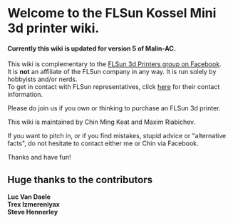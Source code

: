 # Welcome to the FLSun Kossel Mini 3d printer wiki.

#### Currently this wiki is updated for version 5 of Malin-AC.

This wiki is complementary to the [FLSun 3d Printers group on Facebook](https://goo.gl/hBH9zW).  
It is **not** an affiliate of the FLSun company in any way. It is run solely by hobbyists and/or nerds.  
To get in contact with FLSun representatives, click [here](http://i.imgur.com/8VpFz47.png) for their contact information.

Please do join us if you own or thinking to purchase an FLSun 3d printer.

This wiki is maintained by Chin Ming Keat and Maxim Riabichev.

If you want to pitch in, or if you find mistakes, stupid advice or "alternative facts", do not hesitate to contact either me or Chin via Facebook.

Thanks and have fun!

## Huge thanks to the contributors
**Luc Van Daele**  
**Trex Izmereniyax**  
**Steve Hennerley**  